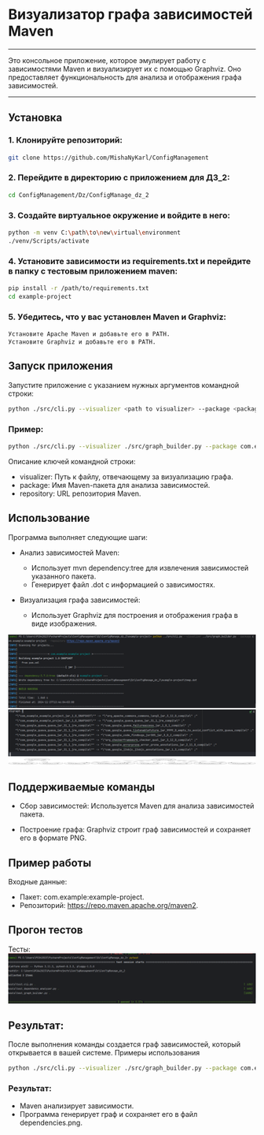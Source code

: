 # Визуализатор графа зависимостей Maven

---
Это консольное приложение, которое эмулирует работу с зависимостями Maven и визуализирует их с помощью Graphviz. Оно предоставляет функциональность для анализа и отображения графа зависимостей.

---

## Установка
### 1. Клонируйте репозиторий:
```bash
git clone https://github.com/MishaNyKarl/ConfigManagement
```

### 2. Перейдите в директорию с приложением для ДЗ_2:
```bash
cd ConfigManagement/Dz/ConfigManage_dz_2
```
### 3. Создайте виртуальное окружение и войдите в него:
```bash
python -m venv C:\path\to\new\virtual\environment
./venv/Scripts/activate
```
### 4. Установите зависимости из requirements.txt и перейдите в папку с тестовым приложением maven:
```bash
pip install -r /path/to/requirements.txt
cd example-project
```

### 5. Убедитесь, что у вас установлен Maven и Graphviz:

    Установите Apache Maven и добавьте его в PATH.
    Установите Graphviz и добавьте его в PATH.

## Запуск приложения

Запустите приложение с указанием нужных аргументов командной строки:
```bash
python ./src/cli.py --visualizer <path to visualizer> --package <package name> --repository <repository URL>
```
### Пример:
```bash
python ./src/cli.py --visualizer ./src/graph_builder.py --package com.example:example-project --repository https://repo.maven.apache.org/maven2
```
Описание ключей командной строки:

- visualizer: Путь к файлу, отвечающему за визуализацию графа.
- package: Имя Maven-пакета для анализа зависимостей.
- repository: URL репозитория Maven.

## Использование

Программа выполняет следующие шаги:

- Анализ зависимостей Maven:
    - Использует mvn dependency:tree для извлечения зависимостей указанного пакета.
    - Генерирует файл .dot с информацией о зависимостях.

- Визуализация графа зависимостей:
  - Использует Graphviz для построения и отображения графа в виде изображения.

![img_1.png](img_1.png)
![img_3.png](img_3.png)
![img_2.png](img_2.png)


## Поддерживаемые команды

- Сбор зависимостей:
    Используется Maven для анализа зависимостей пакета.

- Построение графа:
    Graphviz строит граф зависимостей и сохраняет его в формате PNG.

## Пример работы
Входные данные:

- Пакет: com.example:example-project.
- Репозиторий: https://repo.maven.apache.org/maven2.

## Прогон тестов
Тесты:
![img.png](img.png)

## Результат:

После выполнения команды создается граф зависимостей, который открывается в вашей системе.
Примеры использования
```bash
python ./src/cli.py --visualizer ./src/graph_builder.py --package com.example:example-project --repository https://repo.maven.apache.org/maven2
```
### Результат:

- Maven анализирует зависимости.
- Программа генерирует граф и сохраняет его в файл dependencies.png.